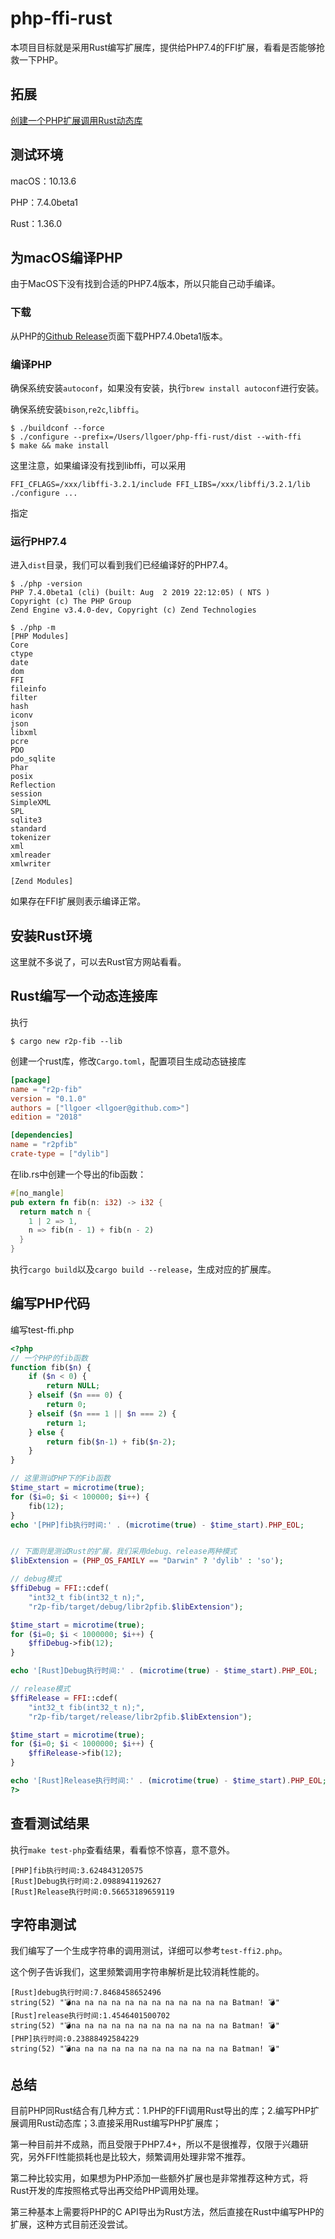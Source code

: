 # php-ffi-rust

本项目目标就是采用Rust编写扩展库，提供给PHP7.4的FFI扩展，看看是否能够抢救一下PHP。

## 拓展

[创建一个PHP扩展调用Rust动态库](docs/php-ext.md)

## 测试环境

macOS：10.13.6

PHP：7.4.0beta1

Rust：1.36.0

## 为macOS编译PHP

由于MacOS下没有找到合适的PHP7.4版本，所以只能自己动手编译。

### 下载

从PHP的[Github Release](https://github.com/php/php-src/releases)页面下载PHP7.4.0beta1版本。

### 编译PHP

确保系统安装`autoconf`，如果没有安装，执行`brew install autoconf`进行安装。

确保系统安装`bison`,`re2c`,`libffi`。

```
$ ./buildconf --force
$ ./configure --prefix=/Users/llgoer/php-ffi-rust/dist --with-ffi 
$ make && make install
```

这里注意，如果编译没有找到libffi，可以采用
```
FFI_CFLAGS=/xxx/libffi-3.2.1/include FFI_LIBS=/xxx/libffi/3.2.1/lib ./configure ...
```
指定

### 运行PHP7.4

进入`dist`目录，我们可以看到我们已经编译好的PHP7.4。

```shell
$ ./php -version
PHP 7.4.0beta1 (cli) (built: Aug  2 2019 22:12:05) ( NTS )
Copyright (c) The PHP Group
Zend Engine v3.4.0-dev, Copyright (c) Zend Technologies

$ ./php -m
[PHP Modules]
Core
ctype
date
dom
FFI
fileinfo
filter
hash
iconv
json
libxml
pcre
PDO
pdo_sqlite
Phar
posix
Reflection
session
SimpleXML
SPL
sqlite3
standard
tokenizer
xml
xmlreader
xmlwriter

[Zend Modules]

```
如果存在FFI扩展则表示编译正常。

## 安装Rust环境

这里就不多说了，可以去Rust官方网站看看。

## Rust编写一个动态连接库

执行

```shell
$ cargo new r2p-fib --lib
```

创建一个rust库，修改`Cargo.toml`，配置项目生成动态链接库

```toml
[package]
name = "r2p-fib"
version = "0.1.0"
authors = ["llgoer <llgoer@github.com>"]
edition = "2018"

[dependencies]
name = "r2pfib"
crate-type = ["dylib"]
```

在lib.rs中创建一个导出的fib函数：

```rust
#[no_mangle]
pub extern fn fib(n: i32) -> i32 {
  return match n {
    1 | 2 => 1,
    n => fib(n - 1) + fib(n - 2)
  }
}
```

执行`cargo build`以及`cargo build --release`，生成对应的扩展库。

## 编写PHP代码

编写test-ffi.php
```php
<?php
// 一个PHP的fib函数
function fib($n) {
	if ($n < 0) {
		return NULL;
	} elseif ($n === 0) {
		return 0;
	} elseif ($n === 1 || $n === 2) {
		return 1;
	} else {
		return fib($n-1) + fib($n-2);
	}	 
}

// 这里测试PHP下的Fib函数
$time_start = microtime(true);
for ($i=0; $i < 100000; $i++) { 
	fib(12);
}
echo '[PHP]fib执行时间:' . (microtime(true) - $time_start).PHP_EOL;


// 下面则是测试Rust的扩展，我们采用debug、release两种模式
$libExtension = (PHP_OS_FAMILY == "Darwin" ? 'dylib' : 'so');

// debug模式
$ffiDebug = FFI::cdef(
    "int32_t fib(int32_t n);",
    "r2p-fib/target/debug/libr2pfib.$libExtension");

$time_start = microtime(true);
for ($i=0; $i < 1000000; $i++) { 
	$ffiDebug->fib(12);
}

echo '[Rust]Debug执行时间:' . (microtime(true) - $time_start).PHP_EOL;

// release模式
$ffiRelease = FFI::cdef(
    "int32_t fib(int32_t n);",
    "r2p-fib/target/release/libr2pfib.$libExtension");

$time_start = microtime(true);
for ($i=0; $i < 1000000; $i++) { 
	$ffiRelease->fib(12);
}

echo '[Rust]Release执行时间:' . (microtime(true) - $time_start).PHP_EOL;
?>
```

## 查看测试结果

执行`make test-php`查看结果，看看惊不惊喜，意不意外。

```
[PHP]fib执行时间:3.624843120575
[Rust]Debug执行时间:2.0988941192627
[Rust]Release执行时间:0.56653189659119
```

## 字符串测试

我们编写了一个生成字符串的调用测试，详细可以参考`test-ffi2.php`。

这个例子告诉我们，这里频繁调用字符串解析是比较消耗性能的。

```
[Rust]debug执行时间:7.8468458652496
string(52) "💣na na na na na na na na na na na na Batman! 💣"
[Rust]release执行时间:1.4546401500702
string(52) "💣na na na na na na na na na na na na Batman! 💣"
[PHP]执行时间:0.23888492584229
string(52) "💣na na na na na na na na na na na na Batman! 💣"
```

## 总结

目前PHP同Rust结合有几种方式：1.PHP的FFI调用Rust导出的库；2.编写PHP扩展调用Rust动态库；3.直接采用Rust编写PHP扩展库；

第一种目前并不成熟，而且受限于PHP7.4+，所以不是很推荐，仅限于兴趣研究，另外FFI性能损耗也是比较大，频繁调用处理非常不推荐。

第二种比较实用，如果想为PHP添加一些额外扩展也是非常推荐这种方式，将Rust开发的库按照格式导出再交给PHP调用处理。

第三种基本上需要将PHP的C API导出为Rust方法，然后直接在Rust中编写PHP的扩展，这种方式目前还没尝试。


